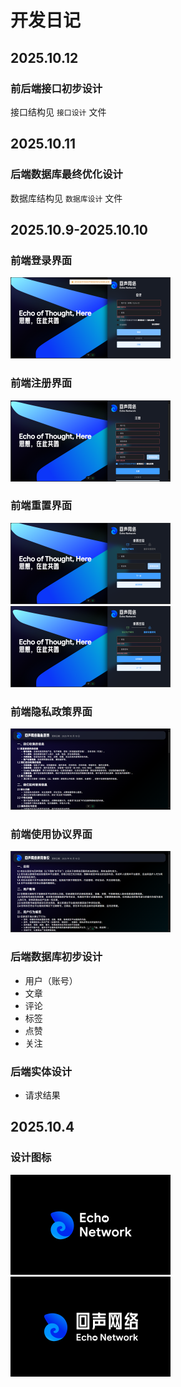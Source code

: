 # 开发日记

## 2025.10.12

### 前后端接口初步设计

接口结构见 `接口设计` 文件

## 2025.10.11

### 后端数据库最终优化设计

数据库结构见 `数据库设计` 文件

## 2025.10.9-2025.10.10

### 前端登录界面

<img src="imgs/Snipaste_2025-10-10_13-39-42.png" style="zoom:25%;" />

### 前端注册界面

<img src="imgs/Snipaste_2025-10-10_13-40-44.png" style="zoom:25%;" />

### 前端重置界面

<img src="imgs/Snipaste_2025-10-10_13-41-01.png" style="zoom:25%;" />

<img src="imgs/Snipaste_2025-10-10_13-43-59.png" style="zoom:25%;" />

### 前端隐私政策界面

<img src="imgs/Snipaste_2025-10-10_14-01-00.png" style="zoom:25%;" />

### 前端使用协议界面

<img src="imgs/Snipaste_2025-10-10_14-00-40.png" style="zoom:25%;" />

### 后端数据库初步设计

- 用户（账号）
- 文章
- 评论
- 标签
- 点赞
- 关注

### 后端实体设计

- 请求结果

## 2025.10.4

### 设计图标

<img src="imgs/Snipaste_2025-10-10_13-45-48.png" style="zoom:25%;" />

<img src="imgs/Snipaste_2025-10-10_13-45-55.png" style="zoom:25%;" />
